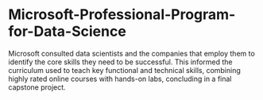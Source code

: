 # Microsoft-Professional-Program-for-Data-Science
Microsoft consulted data scientists and the companies that employ them to identify the core skills they need to be successful. This informed the curriculum used to teach key functional and technical skills, combining highly rated online courses with hands-on labs, concluding in a final capstone project.
